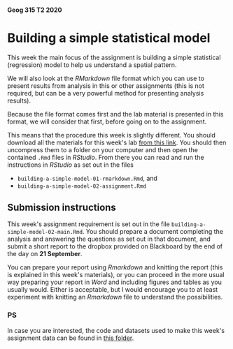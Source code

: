 #### Geog 315 T2 2020
# Building a simple statistical model
This week the main focus of the assignment is building a simple statistical (regression) model to help us understand a spatial pattern.

We will also look at the _RMarkdown_ file format which you can use to present results from analysis in this or other assignments (this is not required, but can be a very powerful method for presenting analysis results).

Because the file format comes first and the lab material is presented in this format, we will consider that first, before going on to the assignment.

This means that the procedure this week is slightly different. You should download all the materials for this week's lab [from this link](geog315-t2-week-07-materials.zip?raw=true). You should then uncompress them to a folder on your computer and then open the contained `.Rmd` files in _RStudio_. From there you can read and run the instructions in _RStudio_ as set out in the files

+ `building-a-simple-model-01-rmarkdown.Rmd`, and
+ `building-a-simple-model-02-assignment.Rmd`

## Submission instructions
This week's assignment requirement is set out in the file `building-a-simple-model-02-main.Rmd`. You should prepare a document completing the analysis and answering the questions as set out in that document, and submit a short report to the dropbox provided on Blackboard by the end of the day on **21 September**.

You can prepare your report using _Rmarkdown_ and knitting the report (this is explained in this week's materials), or you can proceed in the more usual way preparing your report in _Word_ and including figures and tables as you usually would. Either is acceptable, but I would encourage you to at least experiment with knitting an _Rmarkdown_ file to understand the possibilities.

### PS
In case you are interested, the code and datasets used to make this week's assignment data can be found in [this folder](data-prep).
